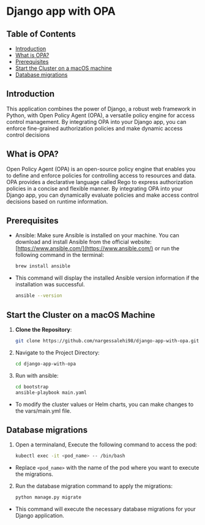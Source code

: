 # Django app with OPA
## Table of Contents
   * [Introduction](#introduction)
   * [What is OPA?](#what-is-opa)
   * [Prerequisites](#prerequisites)
   * [Start the Cluster on a macOS machine](#start-the-cluster-on-a-macos-machine)
   * [Database migrations](#database-migrations)

## Introduction
This application combines the power of Django, a robust web framework in Python, with Open Policy Agent (OPA), a versatile policy engine for access control management. By integrating OPA into your Django app, you can enforce fine-grained authorization policies and make dynamic access control decisions


## What is OPA?
Open Policy Agent (OPA) is an open-source policy engine that enables you to define and enforce policies for controlling access to resources and data. OPA provides a declarative language called Rego to express authorization policies in a concise and flexible manner. By integrating OPA into your Django app, you can dynamically evaluate policies and make access control decisions based on runtime information.

## Prerequisites
- Ansible: Make sure Ansible is installed on your machine. You can download and install Ansible from the official website: [https://www.ansible.com/](https://www.ansible.com/) or run the following command in the terminal:
   ``` bash
  brew install ansible
  ```
- This command will display the installed Ansible version information if the installation was successful.
  ```bash
  ansible --version
  ```


## Start the Cluster on a macOS Machine

1. **Clone the Repository**:

   ```bash
   git clone https://github.com/nargessalehi98/django-app-with-opa.git
   ```

2. Navigate to the Project Directory:

   ```bash
   cd django-app-with-opa
   ```

3. Run with ansible:
   ```bash
   cd bootstrap
   ansible-playbook main.yaml
   ```
- To modify the cluster values or Helm charts, you can make changes to the vars/main.yml file.

## Database migrations

1. Open a terminaland, Execute the following command to access the pod:
   ```bash
   kubectl exec -it <pod_name> -- /bin/bash
   ```
- Replace `<pod_name>` with the name of the pod where you want to execute the migrations.

2. Run the database migration command to apply the migrations:
   ```bash
   python manage.py migrate
   ```
- This command will execute the necessary database migrations for your Django application.
